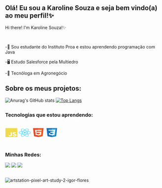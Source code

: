 ## Olá! Eu sou a Karoline Souza e seja bem vindo(a) ao meu perfil!✨

Hi there! I'm Karoline Souza!✨

<br>

-📖 Sou estudante do Instituto Proa e estou aprendendo programação com Java

-🖥️ Estudo Salesforce pela Multiedro

-🌱 Tecnóloga em Agronegócio

##

## Sobre os meus projetos: 
![Anurag's GitHub stats](https://github-readme-stats.vercel.app/api?username=KarolineFBSouza&show_icons=true&theme=transparent) [![Top Langs](https://github-readme-stats.vercel.app/api/top-langs/?username=KarolineFBSouza&layout=compact&theme=transparent)](https://github.com/KarolineFBSouza/github-readme-stats&layout=compact)

##

### Tecnologias que estou aprendendo:

<div style="display: inline_block"><br>
  <img align="center" alt="Karol-Js" height="30" width="40" src="https://raw.githubusercontent.com/devicons/devicon/master/icons/javascript/javascript-plain.svg">
  <img align="center" alt="Karol-React" height="30" width="40" src="https://raw.githubusercontent.com/devicons/devicon/master/icons/react/react-original.svg">
  <img align="center" alt="Karol-HTML" height="30" width="40" src="https://raw.githubusercontent.com/devicons/devicon/master/icons/html5/html5-original.svg">
  <img align="center" alt="Karol-CSS" height="30" width="40" src="https://raw.githubusercontent.com/devicons/devicon/master/icons/css3/css3-original.svg"> 
</div>

<br>

##


### Minhas Redes:

<div> 
  <a href="https://www.instagram.com/ladykarlota/" target="_blank"><img src="https://img.shields.io/badge/-Instagram-%23E4405F?style=for-the-badge&logo=instagram&logoColor=white" target="_blank"></a>
  <a href = "mailto:karolfbsouza@gmail.com"><img src="https://img.shields.io/badge/-Gmail-%23333?style=for-the-badge&logo=gmail&logoColor=white" target="_blank"></a>
  <a href="https://www.linkedin.com/in/karoline-souza-a06a001a4/" target="_blank"><img src="https://img.shields.io/badge/-LinkedIn-%230077B5?style=for-the-badge&logo=linkedin&logoColor=white" target="_blank"></a> 
  </div>
  
  ##
  
  ![artstation-pixel-art-study-2-igor-flores](https://user-images.githubusercontent.com/127545283/233819630-6473a78d-9f5c-4541-a194-adf6345595c3.gif)

